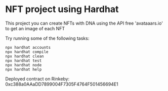 # NFT project using Hardhat

This project you can create NFTs with DNA using the API free 'avataaars.io' to get an image of each NFT


Try running some of the following tasks:

```shell
npx hardhat accounts
npx hardhat compile
npx hardhat clean
npx hardhat test
npx hardhat node
npx hardhat help
```

Deployed contract on Rinkeby:
0xc388a0AAaDD7899004F7305F4764F501456694E1